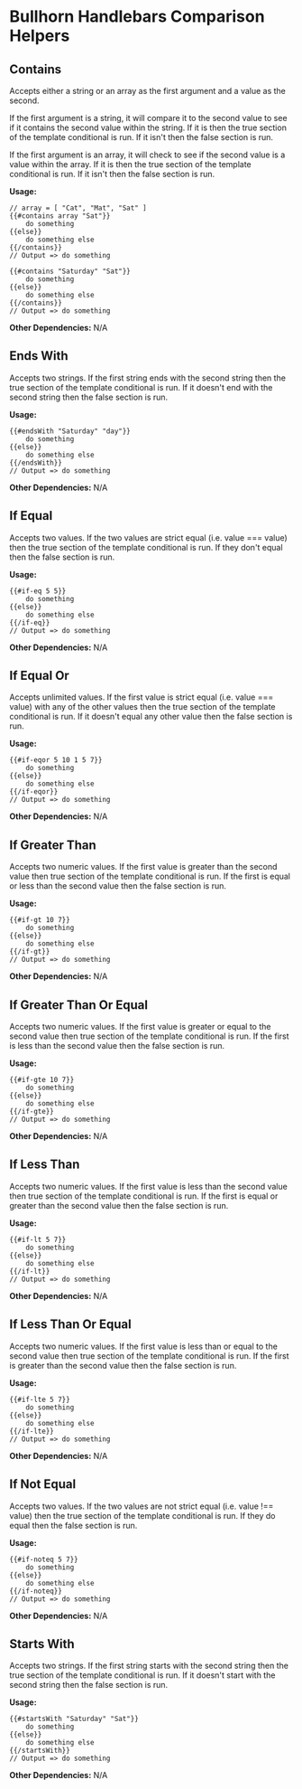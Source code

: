# Bullhorn Handlebars Comparison Helpers

## Contains

Accepts either a string or an array as the first argument and a value as the second. 

If the first argument is a string, it will compare it to the second value to see if it contains the second value within the string. If it is then the true section of the template conditional is run. If it isn't then the false section is run.

If the first argument is an array, it will check to see if the second value is a value within the array. If it is then the true section of the template conditional is run. If it isn't then the false section is run.

**Usage:**

    // array = [ "Cat", "Mat", "Sat" ]
    {{#contains array "Sat"}}
        do something
    {{else}}
        do something else
    {{/contains}}
    // Output => do something

    {{#contains "Saturday" "Sat"}}
        do something
    {{else}}
        do something else
    {{/contains}}
    // Output => do something

**Other Dependencies:** N/A

## Ends With

Accepts two strings. If the first string ends with the second string then the true section of the template conditional is run. If it doesn't end with the second string then the false section is run.

**Usage:**

    {{#endsWith "Saturday" "day"}}
        do something
    {{else}}
        do something else
    {{/endsWith}}
    // Output => do something

**Other Dependencies:** N/A

## If Equal

Accepts two values.  If the two values are strict equal (i.e. value === value) then the true section of the template conditional is run. If they don't equal then the false section is run.

**Usage:**

    {{#if-eq 5 5}}
        do something
    {{else}}
        do something else
    {{/if-eq}}
    // Output => do something

**Other Dependencies:** N/A

## If Equal Or

Accepts unlimited values.  If the first value is strict equal (i.e. value === value) with any of the other values then the true section of the template conditional is run. If it doesn't equal any other value then the false section is run.

**Usage:**

    {{#if-eqor 5 10 1 5 7}}
        do something
    {{else}}
        do something else
    {{/if-eqor}}
    // Output => do something

**Other Dependencies:** N/A

## If Greater Than 

Accepts two numeric values.  If the first value is greater than the second value then true section of the template conditional is run. If the first is equal or less than the second value then the false section is run.

**Usage:**

    {{#if-gt 10 7}}
        do something
    {{else}}
        do something else
    {{/if-gt}}
    // Output => do something

**Other Dependencies:** N/A

## If Greater Than Or Equal

Accepts two numeric values.  If the first value is greater or equal to the second value then true section of the template conditional is run. If the first is less than the second value then the false section is run.

**Usage:**

    {{#if-gte 10 7}}
        do something
    {{else}}
        do something else
    {{/if-gte}}
    // Output => do something

**Other Dependencies:** N/A

## If Less Than

Accepts two numeric values.  If the first value is less than the second value then true section of the template conditional is run. If the first is equal or greater than the second value then the false section is run.

**Usage:**

    {{#if-lt 5 7}}
        do something
    {{else}}
        do something else
    {{/if-lt}}
    // Output => do something

**Other Dependencies:** N/A

## If Less Than Or Equal

Accepts two numeric values.  If the first value is less than or equal to the second value then true section of the template conditional is run. If the first is greater than the second value then the false section is run.

**Usage:**

    {{#if-lte 5 7}}
        do something
    {{else}}
        do something else
    {{/if-lte}}
    // Output => do something

**Other Dependencies:** N/A

## If Not Equal

Accepts two values.  If the two values are not strict equal (i.e. value !== value) then the true section of the template conditional is run. If they do equal then the false section is run.

**Usage:**

    {{#if-noteq 5 7}}
        do something
    {{else}}
        do something else
    {{/if-noteq}}
    // Output => do something

**Other Dependencies:** N/A

## Starts With

Accepts two strings. If the first string starts with the second string then the true section of the template conditional is run. If it doesn't start with the second string then the false section is run.

**Usage:**

    {{#startsWith "Saturday" "Sat"}}
        do something
    {{else}}
        do something else
    {{/startsWith}}
    // Output => do something

**Other Dependencies:** N/A
